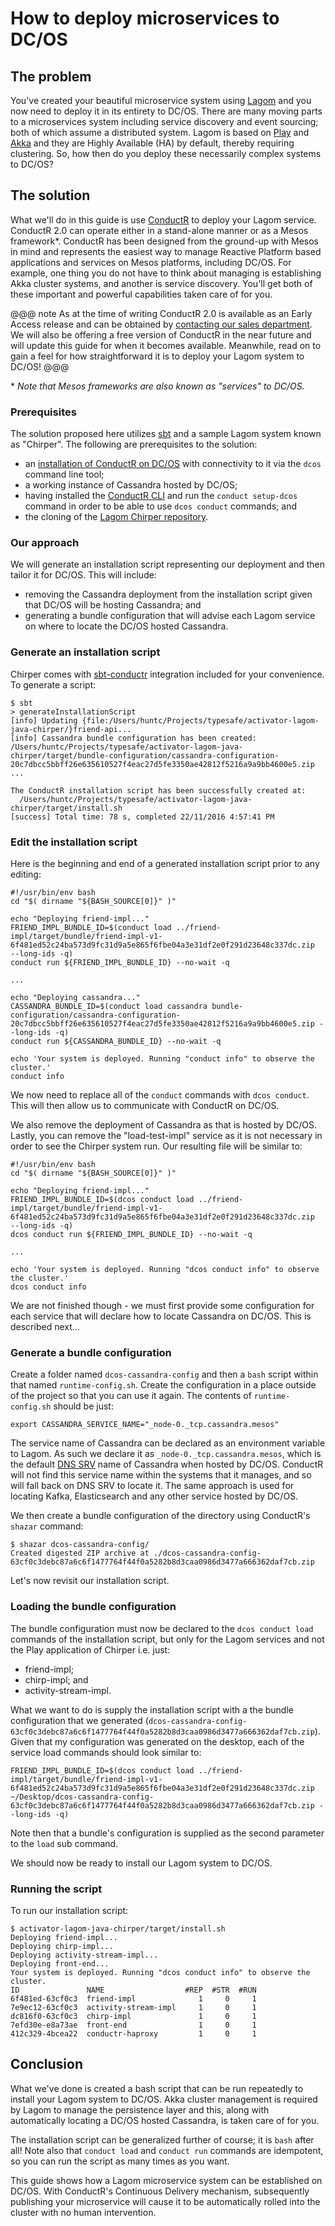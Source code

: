 # How to deploy microservices to DC/OS

## The problem

You've created your beautiful microservice system using [Lagom](http://www.lagomframework.com/) and you now need to deploy it in its entirety to DC/OS. There are many moving parts to a microservices system including service discovery and event sourcing; both of which assume a distributed system. Lagom is based on [Play](https://www.playframework.com/) and [Akka](http://akka.io/) and they are Highly Available (HA) by default, thereby requiring clustering. So, how then do you deploy these necessarily complex systems to DC/OS?

## The solution

What we'll do in this guide is use [ConductR](http://conductr.lightbend.com/) to deploy your Lagom service. ConductR 2.0 can operate either in a stand-alone manner or as a Mesos framework\*. ConductR has been designed from the ground-up with Mesos in mind and represents the easiest way to manage Reactive Platform based applications and services on Mesos platforms, including DC/OS. For example, one thing you do not have to think about managing is establishing Akka cluster systems, and another is service discovery. You'll get both of these important and powerful capabilities taken care of for you. 

@@@ note
As at the time of writing ConductR 2.0 is available as an Early Access release and can be obtained by [contacting our sales department](https://www.lightbend.com/contact). We will also be offering a free version of ConductR in the near future and will update this guide for when it becomes available. Meanwhile, read on to gain a feel for how straightforward it is to deploy your Lagom system to DC/OS!
@@@

\* _Note that Mesos frameworks are also known as "services" to DC/OS._ 

### Prerequisites

The solution proposed here utilizes [sbt](http://www.scala-sbt.org/) and a sample Lagom system known as "Chirper". The following are prerequisites to the solution:

* an [installation of ConductR on DC/OS](http://conductr.lightbend.com/docs/2.0.x/Install#DC/OS-Installation) with connectivity to it via the `dcos` command line tool; 
* a working instance of Cassandra hosted by DC/OS;
* having installed the [ConductR CLI](https://github.com/typesafehub/conductr-cli#command-line-interface-cli-for-lightbend-conductr) and run the `conduct setup-dcos` command in order to be able to use `dcos conduct` commands; and
* the cloning of the [Lagom Chirper repository](https://github.com/lagom/lagom-java-chirper-example).

### Our approach

We will generate an installation script representing our deployment and then tailor it for DC/OS. This will include:

* removing the Cassandra deployment from the installation script given that DC/OS will be hosting Cassandra; and
* generating a bundle configuration that will advise each Lagom service on where to locate the DC/OS hosted Cassandra.

### Generate an installation script

Chirper comes with [sbt-conductr](https://github.com/typesafehub/sbt-conductr#sbt-conductr) integration included for your convenience. To generate a script:

```
$ sbt 
> generateInstallationScript
[info] Updating {file:/Users/huntc/Projects/typesafe/activator-lagom-java-chirper/}friend-api...
[info] Cassandra bundle configuration has been created: /Users/huntc/Projects/typesafe/activator-lagom-java-chirper/target/bundle-configuration/cassandra-configuration-20c7dbcc5bbff26e635610527f4eac27d5fe3350ae42812f5216a9a9bb4600e5.zip
... 

The ConductR installation script has been successfully created at:
  /Users/huntc/Projects/typesafe/activator-lagom-java-chirper/target/install.sh
[success] Total time: 78 s, completed 22/11/2016 4:57:41 PM
```

### Edit the installation script

Here is the beginning and end of a generated installation script prior to any editing:

```
#!/usr/bin/env bash
cd "$( dirname "${BASH_SOURCE[0]}" )"

echo "Deploying friend-impl..."
FRIEND_IMPL_BUNDLE_ID=$(conduct load ../friend-impl/target/bundle/friend-impl-v1-6f481ed52c24ba573d9fc31d9a5e865f6fbe04a3e31df2e0f291d23648c337dc.zip  --long-ids -q)
conduct run ${FRIEND_IMPL_BUNDLE_ID} --no-wait -q
                 
...
                 
echo "Deploying cassandra..."
CASSANDRA_BUNDLE_ID=$(conduct load cassandra bundle-configuration/cassandra-configuration-20c7dbcc5bbff26e635610527f4eac27d5fe3350ae42812f5216a9a9bb4600e5.zip --long-ids -q)
conduct run ${CASSANDRA_BUNDLE_ID} --no-wait -q
                 
echo 'Your system is deployed. Running "conduct info" to observe the cluster.'
conduct info
```

We now need to replace all of the `conduct` commands with `dcos conduct`. This will then allow us to communicate with ConductR on DC/OS. 

We also remove the deployment of Cassandra as that is hosted by DC/OS. Lastly, you can remove the "load-test-impl" service as it is not necessary in order to see the Chirper system run. Our resulting file will be similar to:

```
#!/usr/bin/env bash
cd "$( dirname "${BASH_SOURCE[0]}" )"

echo "Deploying friend-impl..."
FRIEND_IMPL_BUNDLE_ID=$(dcos conduct load ../friend-impl/target/bundle/friend-impl-v1-6f481ed52c24ba573d9fc31d9a5e865f6fbe04a3e31df2e0f291d23648c337dc.zip  --long-ids -q)
dcos conduct run ${FRIEND_IMPL_BUNDLE_ID} --no-wait -q
      
... 

echo 'Your system is deployed. Running "dcos conduct info" to observe the cluster.'
dcos conduct info
```

We are not finished though - we must first provide some configuration for each service that will declare how to locate Cassandra on DC/OS. This is described next...
 
### Generate a bundle configuration

Create a folder named `dcos-cassandra-config` and then a `bash` script within that named `runtime-config.sh`. Create the configuration in a place outside of the project so that you can use it again. The contents of `runtime-config.sh` should be just:

```
export CASSANDRA_SERVICE_NAME="_node-0._tcp.cassandra.mesos"
```

The service name of Cassandra can be declared as an environment variable to Lagom. As such we declare it as `_node-0._tcp.cassandra.mesos`, which is the default [DNS SRV](https://en.wikipedia.org/wiki/SRV_record) name of Cassandra when hosted by DC/OS. ConductR will not find this service name within the systems that it manages, and so will fall back on DNS SRV to locate it. The same approach is used for locating Kafka, Elasticsearch and any other service hosted by DC/OS.

We then create a bundle configuration of the directory using ConductR's `shazar` command:

```
$ shazar dcos-cassandra-config/
Created digested ZIP archive at ./dcos-cassandra-config-63cf0c3debc87a6c6f1477764f44f0a5282b8d3caa0986d3477a666362daf7cb.zip
```

Let's now revisit our installation script.

### Loading the bundle configuration

The bundle configuration must now be declared to the `dcos conduct load` commands of the installation script, but only for the Lagom services and not the Play application of Chirper i.e. just:

* friend-impl;
* chirp-impl; and
* activity-stream-impl.

What we want to do is supply the installation script with a the bundle configuration that we generated (`dcos-cassandra-config-63cf0c3debc87a6c6f1477764f44f0a5282b8d3caa0986d3477a666362daf7cb.zip`). Given that my configuration was generated on the desktop, each of the service load commands should  look similar to:

```
FRIEND_IMPL_BUNDLE_ID=$(dcos conduct load ../friend-impl/target/bundle/friend-impl-v1-6f481ed52c24ba573d9fc31d9a5e865f6fbe04a3e31df2e0f291d23648c337dc.zip ~/Desktop/dcos-cassandra-config-63cf0c3debc87a6c6f1477764f44f0a5282b8d3caa0986d3477a666362daf7cb.zip --long-ids -q)
```

Note then that a bundle's configuration is supplied as the second parameter to the `load` sub command.

We should now be ready to install our Lagom system to DC/OS.

### Running the script

To run our installation script:

```
$ activator-lagom-java-chirper/target/install.sh 
Deploying friend-impl...
Deploying chirp-impl...
Deploying activity-stream-impl...
Deploying front-end...
Your system is deployed. Running "dcos conduct info" to observe the cluster.
ID               NAME                  #REP  #STR  #RUN
6f481ed-63cf0c3  friend-impl              1     0     1
7e9ec12-63cf0c3  activity-stream-impl     1     0     1
dc816f0-63cf0c3  chirp-impl               1     0     1
7efd30e-e8a73ae  front-end                1     0     1
412c329-4bcea22  conductr-haproxy         1     0     1

```

## Conclusion

What we've done is created a bash script that can be run repeatedly to install your Lagom system to DC/OS. Akka cluster management is required by Lagom to manage the persistence layer and this, along with automatically locating a DC/OS hosted Cassandra, is taken care of for you.

The installation script can be generalized further of course; it is `bash` after all! Note also that `conduct load` and `conduct run` commands are idempotent, so you can run the script as many times as you want.

This guide shows how a Lagom microservice system can be established on DC/OS. With ConductR's Continuous Delivery mechanism, subsequently publishing your microservice will cause it to be automatically rolled into the cluster with no human intervention.